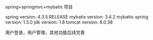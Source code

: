 spring+springmvc+mybatis 项目

spring version: 4.3.5.RELEASE
mybatis version: 3.4.2
mybatis-spring version: 1.3.0
jdk version: 1.8
tomcat version: 8.0.38

用户登录，用户管理，其他功能后续完善